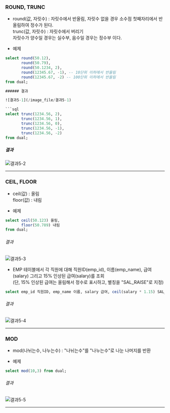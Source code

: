 

### ROUND, TRUNC
- round(값, 자릿수) : 자릿수에서 반올림, 자릿수 없을 경우 소수점 첫째자리에서 반올림하여 정수가 된다.  
trunc(값, 자릿수) : 자릿수에서 버리기  
자릿수가 양수일 경우는 실수부, 음수일 경우는 정수부 이다.
  
- 예제

```sql
select round(50.12),
       round(50.79),
       round(50.1234, 2),
       round(12345.67, -1), -- 10단위 이하에서 반올림
       round(12345.67, -2) -- 100단위 이하에서 반올림
from dual;

###### 결과

![결과5-1](/image_file/결과5-1)

```sql
select trunc(1234.56, 2),
       trunc(1234.56, 1),
       trunc(1234.56, 0),
       trunc(1234.56, -1),
       trunc(1234.56, -2)
from dual;
```

##### 결과

![결과5-2](/image_file/결과5-2)

****

### CEIL, FLOOR
- ceil(값) : 올림  
floor(값) : 내림  
  
- 예제

```sql
select ceil(50.123) 올림,
       floor(50.789) 내림
from dual;
```
###### 결과

![결과5-3](/image_file/결과5-3)
  
- EMP 테이블에서 각 직원에 대해 직원ID(emp_id), 이름(emp_name), 급여(salary) 그리고 15% 인상된 급여(salary)를 조회  
(단, 15% 인상된 급여는 올림해서 정수로 표시하고, 별칭을 "SAL_RAISE"로 지정)

```sql
select emp_id 직원ID, emp_name 이름, salary 급여, ceil(salary * 1.15) SAL_RAISE from emp;
```

###### 결과

![결과5-4](/image_file/결과5-4)

****

### MOD
- mod(나뉘는수, 나누는수) : "나뉘는수"를 "나누는수"로 나눈 나머지를 반환  
  
- 예제  

```sql
select mod(10,3) from dual;
```

###### 결과

![결과5-5](/image_file/결과5-5)

****



